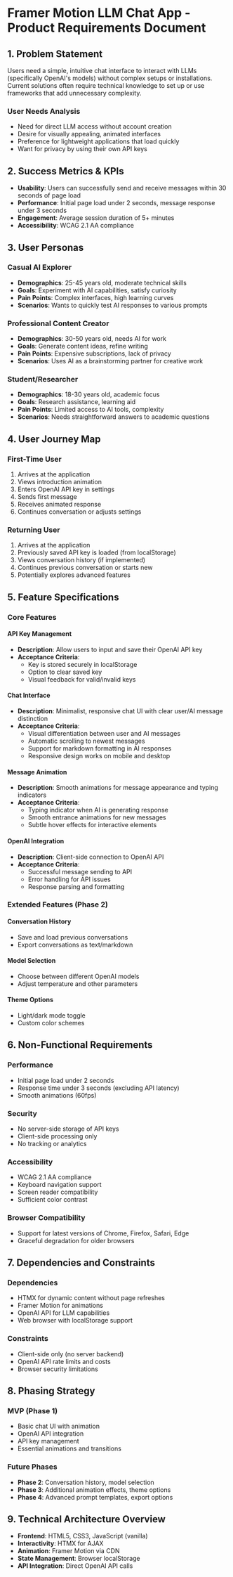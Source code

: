 # Framer Motion LLM Chat App - Product Requirements Document

## 1. Problem Statement
Users need a simple, intuitive chat interface to interact with LLMs (specifically OpenAI's models) without complex setups or installations. Current solutions often require technical knowledge to set up or use frameworks that add unnecessary complexity.

### User Needs Analysis
- Need for direct LLM access without account creation
- Desire for visually appealing, animated interfaces
- Preference for lightweight applications that load quickly
- Want for privacy by using their own API keys

## 2. Success Metrics & KPIs
- **Usability**: Users can successfully send and receive messages within 30 seconds of page load
- **Performance**: Initial page load under 2 seconds, message response under 3 seconds
- **Engagement**: Average session duration of 5+ minutes
- **Accessibility**: WCAG 2.1 AA compliance

## 3. User Personas

### Casual AI Explorer
- **Demographics**: 25-45 years old, moderate technical skills
- **Goals**: Experiment with AI capabilities, satisfy curiosity
- **Pain Points**: Complex interfaces, high learning curves
- **Scenarios**: Wants to quickly test AI responses to various prompts

### Professional Content Creator
- **Demographics**: 30-50 years old, needs AI for work
- **Goals**: Generate content ideas, refine writing
- **Pain Points**: Expensive subscriptions, lack of privacy
- **Scenarios**: Uses AI as a brainstorming partner for creative work

### Student/Researcher
- **Demographics**: 18-30 years old, academic focus
- **Goals**: Research assistance, learning aid
- **Pain Points**: Limited access to AI tools, complexity
- **Scenarios**: Needs straightforward answers to academic questions

## 4. User Journey Map

### First-Time User
1. Arrives at the application
2. Views introduction animation
3. Enters OpenAI API key in settings
4. Sends first message
5. Receives animated response
6. Continues conversation or adjusts settings

### Returning User
1. Arrives at the application
2. Previously saved API key is loaded (from localStorage)
3. Views conversation history (if implemented)
4. Continues previous conversation or starts new
5. Potentially explores advanced features

## 5. Feature Specifications

### Core Features

#### API Key Management
- **Description**: Allow users to input and save their OpenAI API key
- **Acceptance Criteria**:
  - Key is stored securely in localStorage
  - Option to clear saved key
  - Visual feedback for valid/invalid keys

#### Chat Interface
- **Description**: Minimalist, responsive chat UI with clear user/AI message distinction
- **Acceptance Criteria**:
  - Visual differentiation between user and AI messages
  - Automatic scrolling to newest messages
  - Support for markdown formatting in AI responses
  - Responsive design works on mobile and desktop

#### Message Animation
- **Description**: Smooth animations for message appearance and typing indicators
- **Acceptance Criteria**:
  - Typing indicator when AI is generating response
  - Smooth entrance animations for new messages
  - Subtle hover effects for interactive elements

#### OpenAI Integration
- **Description**: Client-side connection to OpenAI API
- **Acceptance Criteria**:
  - Successful message sending to API
  - Error handling for API issues
  - Response parsing and formatting

### Extended Features (Phase 2)

#### Conversation History
- Save and load previous conversations
- Export conversations as text/markdown

#### Model Selection
- Choose between different OpenAI models
- Adjust temperature and other parameters

#### Theme Options
- Light/dark mode toggle
- Custom color schemes

## 6. Non-Functional Requirements

### Performance
- Initial page load under 2 seconds
- Response time under 3 seconds (excluding API latency)
- Smooth animations (60fps)

### Security
- No server-side storage of API keys
- Client-side processing only
- No tracking or analytics

### Accessibility
- WCAG 2.1 AA compliance
- Keyboard navigation support
- Screen reader compatibility
- Sufficient color contrast

### Browser Compatibility
- Support for latest versions of Chrome, Firefox, Safari, Edge
- Graceful degradation for older browsers

## 7. Dependencies and Constraints

### Dependencies
- HTMX for dynamic content without page refreshes
- Framer Motion for animations
- OpenAI API for LLM capabilities
- Web browser with localStorage support

### Constraints
- Client-side only (no server backend)
- OpenAI API rate limits and costs
- Browser security limitations

## 8. Phasing Strategy

### MVP (Phase 1)
- Basic chat UI with animation
- OpenAI API integration
- API key management
- Essential animations and transitions

### Future Phases
- **Phase 2**: Conversation history, model selection
- **Phase 3**: Additional animation effects, theme options
- **Phase 4**: Advanced prompt templates, export options

## 9. Technical Architecture Overview
- **Frontend**: HTML5, CSS3, JavaScript (vanilla)
- **Interactivity**: HTMX for AJAX
- **Animation**: Framer Motion via CDN
- **State Management**: Browser localStorage
- **API Integration**: Direct OpenAI API calls 